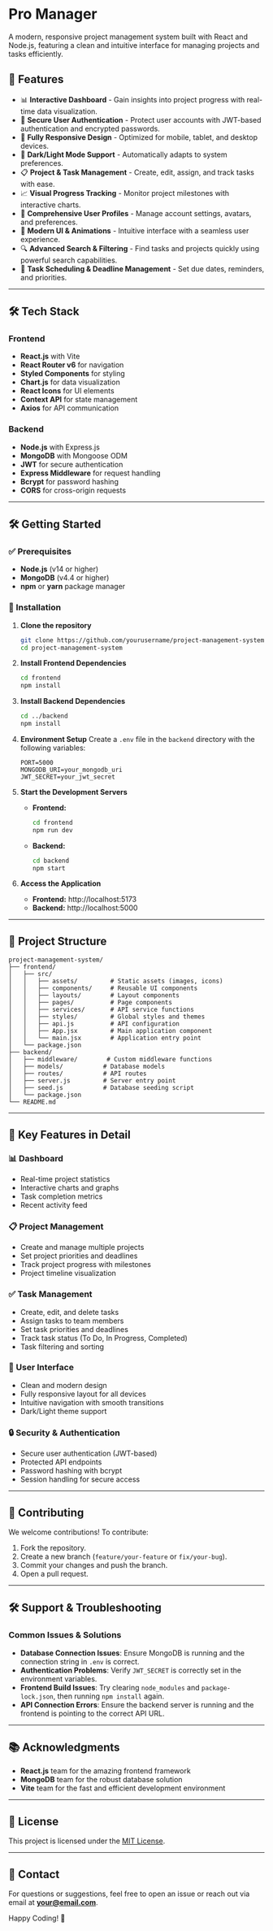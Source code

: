 # Pro Manager

A modern, responsive project management system built with React and Node.js, featuring a clean and intuitive interface for managing projects and tasks efficiently.

## 🚀 Features

- 📊 **Interactive Dashboard** - Gain insights into project progress with real-time data visualization.
- 👥 **Secure User Authentication** - Protect user accounts with JWT-based authentication and encrypted passwords.
- 📱 **Fully Responsive Design** - Optimized for mobile, tablet, and desktop devices.
- 🌃 **Dark/Light Mode Support** - Automatically adapts to system preferences.
- 📋 **Project & Task Management** - Create, edit, assign, and track tasks with ease.
- 📈 **Visual Progress Tracking** - Monitor project milestones with interactive charts.
- 👤 **Comprehensive User Profiles** - Manage account settings, avatars, and preferences.
- 🎨 **Modern UI & Animations** - Intuitive interface with a seamless user experience.
- 🔍 **Advanced Search & Filtering** - Find tasks and projects quickly using powerful search capabilities.
- 📅 **Task Scheduling & Deadline Management** - Set due dates, reminders, and priorities.

---

## 🛠 Tech Stack

### Frontend
- **React.js** with Vite
- **React Router v6** for navigation
- **Styled Components** for styling
- **Chart.js** for data visualization
- **React Icons** for UI elements
- **Context API** for state management
- **Axios** for API communication

### Backend
- **Node.js** with Express.js
- **MongoDB** with Mongoose ODM
- **JWT** for secure authentication
- **Express Middleware** for request handling
- **Bcrypt** for password hashing
- **CORS** for cross-origin requests

---

## 🛠 Getting Started

### ✅ Prerequisites
- **Node.js** (v14 or higher)
- **MongoDB** (v4.4 or higher)
- **npm** or **yarn** package manager

### 👅 Installation

1. **Clone the repository**
   ```bash
   git clone https://github.com/yourusername/project-management-system.git
   cd project-management-system
   ```

2. **Install Frontend Dependencies**
   ```bash
   cd frontend
   npm install
   ```

3. **Install Backend Dependencies**
   ```bash
   cd ../backend
   npm install
   ```

4. **Environment Setup**
   Create a `.env` file in the `backend` directory with the following variables:
   ```env
   PORT=5000
   MONGODB_URI=your_mongodb_uri
   JWT_SECRET=your_jwt_secret
   ```

5. **Start the Development Servers**
   - **Frontend:**
     ```bash
     cd frontend
     npm run dev
     ```
   - **Backend:**
     ```bash
     cd backend
     npm start
     ```

6. **Access the Application**
   - **Frontend:** http://localhost:5173
   - **Backend:** http://localhost:5000

---

## 📂 Project Structure

```
project-management-system/
├── frontend/
│   ├── src/
│   │   ├── assets/         # Static assets (images, icons)
│   │   ├── components/     # Reusable UI components
│   │   ├── layouts/        # Layout components
│   │   ├── pages/          # Page components
│   │   ├── services/       # API service functions
│   │   ├── styles/         # Global styles and themes
│   │   ├── api.js          # API configuration
│   │   ├── App.jsx         # Main application component
│   │   └── main.jsx        # Application entry point
│   └── package.json
├── backend/
│   ├── middleware/        # Custom middleware functions
│   ├── models/           # Database models
│   ├── routes/           # API routes
│   ├── server.js         # Server entry point
│   ├── seed.js           # Database seeding script
│   └── package.json
└── README.md
```

---

## 🔑 Key Features in Detail

### 📊 Dashboard
- Real-time project statistics
- Interactive charts and graphs
- Task completion metrics
- Recent activity feed

### 📋 Project Management
- Create and manage multiple projects
- Set project priorities and deadlines
- Track project progress with milestones
- Project timeline visualization

### ✅ Task Management
- Create, edit, and delete tasks
- Assign tasks to team members
- Set task priorities and deadlines
- Track task status (To Do, In Progress, Completed)
- Task filtering and sorting

### 🎨 User Interface
- Clean and modern design
- Fully responsive layout for all devices
- Intuitive navigation with smooth transitions
- Dark/Light theme support

### 🔒 Security & Authentication
- Secure user authentication (JWT-based)
- Protected API endpoints
- Password hashing with bcrypt
- Session handling for secure access

---

## 🤝 Contributing

We welcome contributions! To contribute:
1. Fork the repository.
2. Create a new branch (`feature/your-feature` or `fix/your-bug`).
3. Commit your changes and push the branch.
4. Open a pull request.

---

## 🛠 Support & Troubleshooting

### Common Issues & Solutions
- **Database Connection Issues**: Ensure MongoDB is running and the connection string in `.env` is correct.
- **Authentication Problems**: Verify `JWT_SECRET` is correctly set in the environment variables.
- **Frontend Build Issues**: Try clearing `node_modules` and `package-lock.json`, then running `npm install` again.
- **API Connection Errors**: Ensure the backend server is running and the frontend is pointing to the correct API URL.

---

## 📚 Acknowledgments

- **React.js** team for the amazing frontend framework
- **MongoDB** team for the robust database solution
- **Vite** team for the fast and efficient development environment

---

## 🐜 License

This project is licensed under the [MIT License](LICENSE).

---

## 📩 Contact

For questions or suggestions, feel free to open an issue or reach out via email at **your@email.com**.

Happy Coding! 🚀

